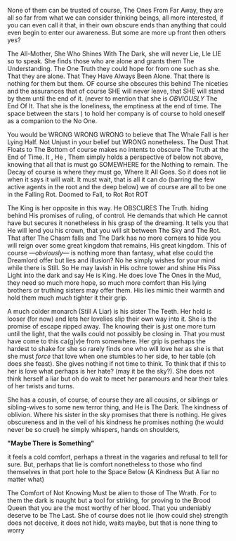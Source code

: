 None of them can be trusted of course, The Ones From Far Away, they are all so far from what we can consider thinking beings, all more interested, if you can even call it that, in their own obscure ends than anything that could even begin to enter our awareness. But some are more up front then others yes? 

The All-Mother, She Who Shines With The Dark, she will never Lie, LIe LIE so to speak. She finds those who are alone and grants them The Understanding. The One Truth they could hope for from one such as she. That they are alone. That They Have Always Been Alone. That there is nothing for them but them. OF course she obscures this behind The niceties and the assurances that of course SHE will never leave, that SHE will stand by them until the end of it. (never to mention that she is *OBVIOUSLY* The End Of It. That she is the loneliness, the emptiness at the end of time. The space between the stars ) to hold her company is of course to hold oneself as a companion to the No One.

You would be WRONG WRONG WRONG to believe that The Whale Fall is her Lying Half. Not Unjust in your belief but WRONG nonetheless. The Dust That Floats to The Bottom of course makes no intents to obscure The Truth at the End of Time. It , He , Them simply holds a perspective of below not above, knowing that all that is must go SOMEWHERE for the Nothing to remain. The Decay of course is where they must go, Where It All Goes. So it does not lie when it says it will wait. It must wait, that is all it can do (barring the few active agents in the root and the deep below) we of course are all to be one in the Falling Rot. Doomed to Fall, to Rot Rot ROT

The King is her opposite in this way. He OBSCURES The Truth. hiding behind His promises of ruling, of control. He demands that which He cannot have but secures it nonetheless in his grasp of the dreaming. It tells you that He will lend you his crown, that you will sit between The Sky and The Rot. That after The Chasm falls and The Dark has no more corners to hide you will reign over some great kingdom that remains, His great kingdom. This of course  —*obviously*— is nothing more than fantasy, what else could the Dreamlord offer but lies and illusion? No he simply wishes for your mind while there is Still. So He may lavish in His ochre tower and shine His Piss Light into the dark and say He is King. He does love The Ones in the Mud, they need so much more hope, so much more comfort than His lying brothers or truthing sisters may offer them. His lies mimic their warmth and hold them much *much* tighter it their grip.

A much colder monarch (Still A Liar) is his sister The Teeth. Her hold is looser (for now) and lets her lovelies slip their own way into it. She is the promise of escape ripped away. The knowing their is just one more turn until the light, that the walls could not possibly be closing in. That you must have come to this ca(g|v)e from somewhere. Her grip is perhaps the hardest to shake for she so rarely finds one who will love her as she is that she must *force* that love when one stumbles to her side, to her table (oh does she feast). She gives nothing if not time to think. To think that if this to her is love what perhaps is her hate? (may it be the sky?). She does not think herself a liar but oh do wait to meet her paramours and hear their tales of her twists and turns.

She has a cousin, of course, of course they are all cousins, or siblings or sibling-wives to some new terror thing, and He is The Dark. The kindness of oblivion. Where his sister in the sky promises that there is nothing. He gives obscureness and in the veil of his kindness he promises nothing (he would never be so cruel) he simply whispers, hands on shoulders,

**"Maybe There is Something"**

it feels a cold comfort, perhaps a threat in the vagaries and refusal to tell for sure. But, perhaps that lie is comfort nonetheless to those who find themselves in that port hole to the Space Below (A Kindness But A liar no matter what)

The Comfort of Not Knowing Must be alien to those of The Wrath. For to them the dark is naught but a tool for striking, for proving to the Brood Queen that you are the most worthy of her blood. That you undeniably deserve to be The Last. She of course does not lie (how could she) strength does not deceive, it does not hide, waits maybe, but that is none thing to worry